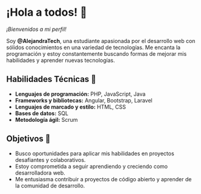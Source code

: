 <!---
- 👋 Hi, I’m @AlejandraTech
- 👀 I’m interested in ...
- 🌱 I’m currently learning ...
- 💞️ I’m looking to collaborate on ...
- 📫 How to reach me ...
- 😄 Pronouns: ...
- ⚡ Fun fact: ...
--->
  
<!---
AlejandraTech/AlejandraTech is a ✨ special ✨ repository because its `README.md` (this file) appears on your GitHub profile.
You can click the Preview link to take a look at your changes.
--->

# ¡Hola a todos! 👋

*¡Bienvenidos a mi perfil!*

Soy **@AlejandraTech**, una estudiante apasionada por el desarrollo web con sólidos conocimientos en una variedad de tecnologías. Me encanta la programación y estoy constantemente buscando formas de mejorar mis habilidades y aprender nuevas tecnologías.

## Habilidades Técnicas 🚀
- **Lenguajes de programación:** PHP, JavaScript, Java
- **Frameworks y bibliotecas:** Angular, Bootstrap, Laravel
- **Lenguajes de marcado y estilo:** HTML, CSS
- **Bases de datos:** SQL
- **Metodología ágil:** Scrum

## Objetivos 🎯
- Busco oportunidades para aplicar mis habilidades en proyectos desafiantes y colaborativos.
- Estoy comprometida a seguir aprendiendo y creciendo como desarrolladora web.
- Me entusiasma contribuir a proyectos de código abierto y aprender de la comunidad de desarrollo.
